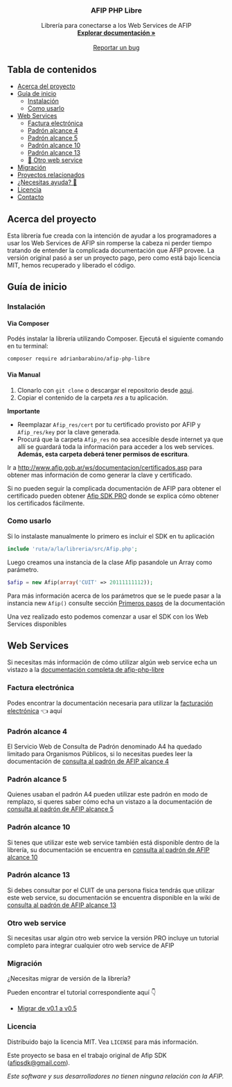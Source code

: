 <!-- PROJECT LOGO -->

<h3 align="center">AFIP PHP Libre</h3>

<p align="center">
    Librería para conectarse a los Web Services de AFIP
    <br />
    <a href="https://github.com/adrianbarabino/afip-php-libre/wiki"><strong>Explorar documentación »</strong></a>
    <br />
    <br />
    <a href="https://github.com/adrianbarabino/afip-php-libre/issues">Reportar un bug</a>
  </p>
</p>

<!-- TABLE OF CONTENTS -->
## Tabla de contenidos

* [Acerca del proyecto](#acerca-del-proyecto)
* [Guía de inicio](#guía-de-inicio)
  * [Instalación](#instalación)
  * [Como usarlo](#como-usarlo)
* [Web Services](#web-services)
  * [Factura electrónica](#factura-electrónica)
  * [Padrón alcance 4](#padrón-alcance-4)
  * [Padrón alcance 5](#padrón-alcance-5)
  * [Padrón alcance 10](#padrón-alcance-10)
  * [Padrón alcance 13](#padrón-alcance-13)
  * [🎉 Otro web service](#otro-web-service)
* [Migración](#migración)
* [Proyectos relacionados](#proyectos-relacionados)
* [¿Necesitas ayuda? 🚀](#necesitas-ayuda-)
* [Licencia](#licencia)
* [Contacto](#contacto)

<!-- ABOUT THE PROJECT -->
## Acerca del proyecto

Esta librería fue creada con la intención de ayudar a los programadores a usar los Web Services de AFIP sin romperse la cabeza ni perder tiempo tratando de entender la complicada documentación que AFIP provee. La versión original pasó a ser un proyecto pago, pero como está bajo licencia MIT, hemos recuperado y liberado el código.

<!-- START GUIDE -->
## Guía de inicio

### Instalación

#### Via Composer

Podés instalar la librería utilizando Composer. Ejecutá el siguiente comando en tu terminal:

```bash
composer require adrianbarabino/afip-php-libre
```

#### Via Manual
1. Clonarlo con `git clone` o descargar el repositorio desde [aqui](https://github.com/adrianbarabino/afip-php-libre/archive/refs/heads/master.zip "Descargar repositorio").
2. Copiar el contenido de la carpeta *res* a tu aplicación.

**Importante**
* Reemplazar `Afip_res/cert` por tu certificado provisto por AFIP y `Afip_res/key` por la clave generada.
* Procurá que la carpeta `Afip_res` no sea accesible desde internet ya que allí se guardará toda la información para acceder a los web services. **Además, esta carpeta deberá tener permisos de escritura**.

Ir a http://www.afip.gob.ar/ws/documentacion/certificados.asp para obtener mas información de como generar la clave y certificado.

Si no pueden seguir la complicada documentación de AFIP para obtener el certificado pueden obtener [Afip SDK PRO](#necesitas-ayuda-) donde se explica cómo obtener los certificados fácilmente.

### Como usarlo

Si lo instalaste manualmente lo primero es incluir el SDK en tu aplicación
````php
include 'ruta/a/la/libreria/src/Afip.php';
````

Luego creamos una instancia de la clase Afip pasandole un Array como parámetro.
````php
$afip = new Afip(array('CUIT' => 20111111112));
````


Para más información acerca de los parámetros que se le puede pasar a la instancia new `Afip()` consulte sección [Primeros pasos](https://github.com/adrianbarabino/afip-php-libre/wiki/Primeros-pasos#como-usarlo) de la documentación

Una vez realizado esto podemos comenzar a usar el SDK con los Web Services disponibles


<!-- WEB SERVICES -->
## Web Services

Si necesitas más información de cómo utilizar algún web service echa un vistazo a la [documentación completa de afip-php-libre](https://github.com/adrianbarabino/afip-php-libre/wiki)

### Factura electrónica
Podes encontrar la documentación necesaria para utilizar la [facturación electrónica](https://github.com/adrianbarabino/afip-php-libre/wiki/Facturaci%C3%B3n-Electr%C3%B3nica) 👈 aquí

### Padrón alcance 4
El Servicio Web de Consulta de Padrón denominado A4 ha quedado limitado para Organismos Públicos, si lo necesitas puedes leer la documentación de [consulta al padrón de AFIP alcance 4](https://github.com/adrianbarabino/afip-php-libre/wiki/Consulta-al-padron-de-AFIP-alcance-4)

### Padrón alcance 5
Quienes usaban el padrón A4 pueden utilizar este padrón en modo de remplazo, si queres saber cómo echa un vistazo a la documentación de [consulta al padrón de AFIP alcance 5](https://github.com/adrianbarabino/afip-php-libre/wiki/Consulta-al-padron-de-AFIP-alcance-5)

### Padrón alcance 10
Si tenes que utilizar este web service también está disponible dentro de la librería, su documentación se encuentra en [consulta al padrón de AFIP alcance 10](https://github.com/adrianbarabino/afip-php-libre/wiki/Consulta-al-padron-de-AFIP-alcance-10)

### Padrón alcance 13
Si debes consultar por el CUIT de una persona física tendrás que utilizar este web service, su documentación se encuentra disponible en la wiki de [consulta al padrón de AFIP alcance 13](https://github.com/adrianbarabino/afip-php-libre/wiki/Consulta-al-padron-de-AFIP-alcance-13)

### Otro web service
Si necesitas usar algún otro web service la versión PRO incluye un tutorial completo para integrar cualquier otro web service de AFIP



<!-- MIGRATION -->
### Migración
¿Necesitas migrar de versión de la librería?

Pueden encontrar el tutorial correspondiente aquí 👇
- [Migrar de v0.1 a v0.5](https://github.com/adrianbarabino/afip-php-libre/wiki/Migrar-de-v0.1-a-v0.5)


<!-- LICENCE -->
### Licencia
Distribuido bajo la licencia MIT. Vea `LICENSE` para más información.

Este proyecto se basa en el trabajo original de Afip SDK (afipsdk@gmail.com).




_Este software y sus desarrolladores no tienen ninguna relación con la AFIP._

